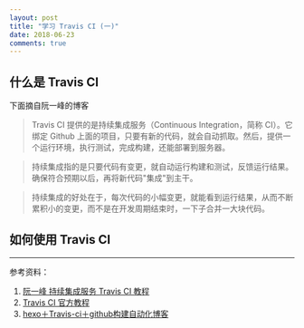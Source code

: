 ```yaml
---
layout: post
title: "学习 Travis CI (一)"
date: 2018-06-23
comments: true
---
```


## 什么是 Travis CI

下面摘自阮一峰的博客
> Travis CI 提供的是持续集成服务（Continuous Integration，简称 CI）。它绑定 Github 上面的项目，只要有新的代码，就会自动抓取。然后，提供一个运行环境，执行测试，完成构建，还能部署到服务器。

> 持续集成指的是只要代码有变更，就自动运行构建和测试，反馈运行结果。确保符合预期以后，再将新代码"集成"到主干。

> 持续集成的好处在于，每次代码的小幅变更，就能看到运行结果，从而不断累积小的变更，而不是在开发周期结束时，一下子合并一大块代码。

## 如何使用 Travis CI



---
参考资料：

1. [阮一峰 持续集成服务 Travis CI 教程](http://www.ruanyifeng.com/blog/2017/12/travis_ci_tutorial.html)
2. [Travis CI 官方教程](https://docs.travis-ci.com/user/gui-and-headless-browsers/)
3. [hexo＋Travis-ci＋github构建自动化博客](https://blog.csdn.net/u012373815/article/details/53574002)